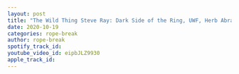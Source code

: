 ```yaml
---
layout: post
title: "The Wild Thing Steve Ray: Dark Side of the Ring, UWF, Herb Abrams; career, ESPN and more Part 1"
date: 2020-10-19
categories: rope-break
author: rope-break
spotify_track_id: 
youtube_video_id: eipbJLZ9930
apple_track_id: 
---
```

